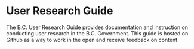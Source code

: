 # User Research Guide
The B.C. User Research Guide provides documentation and instruction on conducting user research in the B.C. Government. This guide is hosted on Github as a way to work in the open and receive feedback on content.
